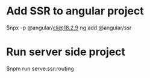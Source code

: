 # Add SSR to angular project
$npx -p @angular/cli@18.2.9 ng add @angular/ssr
# Run server side project
$npm run serve:ssr:routing